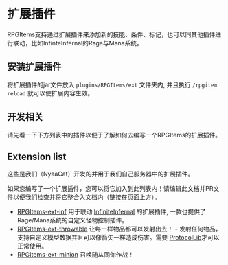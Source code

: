 # 扩展插件

RPGItems支持通过扩展插件来添加新的技能、条件、标记，也可以同其他插件进行联动，比如InfinteInfernal的Rage与Mana系统。

## 安装扩展插件

将扩展插件的jar文件放入 `plugins/RPGItems/ext` 文件夹内, 并且执行 `/rpgitem reload` 就可以使扩展内容生效。

## 开发相关

请先看一下下方列表中的插件以便于了解如何去编写一个RPGItems的扩展插件。

## Extension list

这些是我们（NyaaCat）开发的并用于我们自己服务器中的扩展插件。

如果您编写了一个扩展插件，您可以将它加入到此列表内！请编辑此文档并PR文件以便我们检查并将它整合入文档内（链接在页面上方）。

- [RPGItems-ext-inf](https://github.com/NyaaCat/rpgitems-ext-inf) 用于联动 [InfiniteInfernal](https://github.com/NyaaCat/InfiniteInfernal) 的扩展插件, 一款也提供了Rage/Mana系统的自定义怪物控制插件。
- [RPGItems-ext-throwable](https://github.com/NyaaCat/rpgitems-ext-throwable) 让每一样物品都可以发射出去！ - 发射任何物品，支持自定义模型数据并且可以像箭矢一样造成伤害。需要 [ProtocolLib](https://www.spigotmc.org/resources/protocollib.1997/)才可以正常使用。
- [RPGItems-ext-minion](https://github.com/NyaaCat/RPGItems-ext-minion) 召唤随从同你作战！
